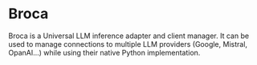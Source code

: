 # Broca

Broca is a Universal LLM inference adapter and client manager.
It can be used to manage connections to multiple LLM providers (Google, Mistral, OpanAI...) while using their native Python 
implementation.
